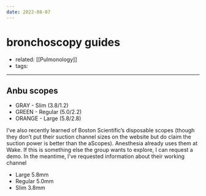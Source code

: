 ```yaml
---
date: 2022-08-07
---
```


# bronchoscopy guides

- related: [[Pulmonology]]
- tags:
---

## Anbu scopes

- GRAY - Slim (3.8/1.2)
- GREEN - Regular (5.0/2.2)
- ORANGE - Large (5.8/2.8)

I’ve also recently learned of Boston Scientific’s disposable scopes (though they don’t put their suction channel sizes on the website but do claim the suction power is better than the aScopes). Anesthesia already uses them at Wake. If this is something else the group wants to explore, I can request a demo. In the meantime, I’ve requested information about their working channel

- Large 5.8mm
- Regular 5.0mm
- Slim 3.8mm
